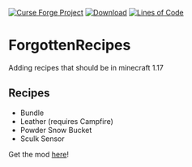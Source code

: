 [![Curse Forge Project](http://cf.way2muchnoise.eu/versions/For%20Minecraft_496392_all.svg)](https://www.curseforge.com/minecraft/mc-mods/forgottenrecipes/)
[![Download](http://cf.way2muchnoise.eu/full_496392_downloads.svg)](https://www.curseforge.com/minecraft/mc-mods/forgottenrecipes/files/)
[![Lines of Code](https://tokei.rs/b1/github/Affehund/ForgottenRecipes?category=code)](https://github.com/Affehund/ForgottenRecipes)

# ForgottenRecipes
 Adding recipes that should be in minecraft 1.17
 
## Recipes
- Bundle
- Leather (requires Campfire)
- Powder Snow Bucket
- Sculk Sensor
 
Get the mod [here](https://www.curseforge.com/minecraft/mc-mods/forgottenrecipes/)! 
